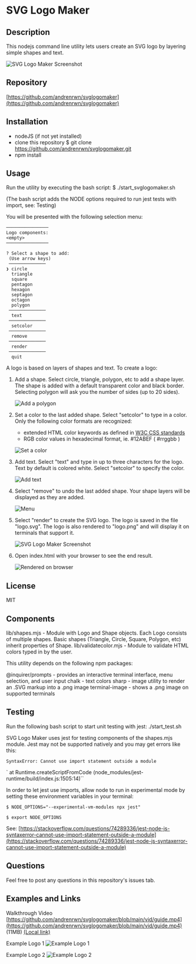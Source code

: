 # SVG Logo Maker

## Description

This nodejs command line utility lets users create an SVG logo by layering simple shapes and text.

![SVG Logo Maker Screenshot](img/output.png)

## Repository

[https://github.com/andrenrwn/svglogomaker](https://github.com/andrenrwn/svglogomaker)

## Installation

- nodeJS (if not yet installed)
- clone this repository
  $ git clone https://github.com/andrenrwn/svglogomaker.git
- npm install

## Usage

Run the utility by executing the bash script:
$ ./start_svglogomaker.sh

(The bash script adds the NODE options required to run jest tests with import, see: Testing)

You will be presented with the following selection menu:

    ────────────────
    Logo components:
    <empty>
    ────────────────

    ? Select a shape to add:
     (Use arrow keys)
     ──────────────
    ❯ circle
      triangle
      square
      pentagon
      hexagon
      septagon
      octagon
      polygon
     ──────────────
      text
     ──────────────
      setcolor
     ──────────────
      remove
     ──────────────
      render
     ──────────────
      quit

A logo is based on layers of shapes and text.
To create a logo:

1. Add a shape.
   Select circle, triangle, polygon, etc to add a shape layer.
   The shape is added with a default transparent color and black border.
   Selecting polygon will ask you the number of sides (up to 20 sides).

   ![Add a polygon](img/polygon.png)

2. Set a color to the last added shape.
   Select "setcolor" to type in a color.
   Only the following color formats are recognized:

   - extended HTML color keywords as defined in [W3C CSS standards ](https://www.w3.org/TR/css-color-3/ "W3C CSS Colors Specification")
   - RGB color values in hexadecimal format, ie. #12ABEF ( #rrggbb )

   ![Set a color](img/setcolor.png)

3. Add text.
   Select "text" and type in up to three characters for the logo.
   Text by default is colored white.
   Select "setcolor" to specify the color.

   ![Add text](img/text.png)

4. Select "remove" to undo the last added shape.
   Your shape layers will be displayed as they are added.

   ![Menu](img/menu.png)

5. Select "render" to create the SVG logo.
   The logo is saved in the file "logo.svg".
   The logo is also rendered to "logo.png" and will display it on terminals that support it.

   ![SVG Logo Maker Screenshot](img/result.png)

6. Open index.html with your browser to see the end result.

   ![Rendered on browser](img/renderedonbrowser.png)

## License

MIT

## Components

lib/shapes.mjs - Module with Logo and Shape objects. Each Logo consists of multiple shapes. Basic shapes (Triangle, Circle, Square, Polygon, etc) inherit properties of Shape.
lib/validatecolor.mjs - Module to validate HTML colors typed in by the user.

This utility depends on the following npm packages:

@inquirer/prompts - provides an interactive terminal interface, menu selection, and user input
chalk - text colors
sharp - image utility to render an .SVG markup into a .png image
terminal-image - shows a .png image on supported terminals

## Testing

Run the following bash script to start unit testing with jest:
./start_test.sh

SVG Logo Maker uses jest for testing components of the shapes.mjs module.
Jest may not be supported natively and you may get errors like this:

`SyntaxError: Cannot use import statement outside a module`

`      at Runtime.createScriptFromCode (node_modules/jest-runtime/build/index.js:1505:14)``

In order to let jest use imports, allow node to run in experimental mode by setting these environment variables in your terminal:

`$ NODE_OPTIONS="--experimental-vm-modules npx jest"`

`$ export NODE_OPTIONS`

See: [https://stackoverflow.com/questions/74289336/jest-node-js-syntaxerror-cannot-use-import-statement-outside-a-module](https://stackoverflow.com/questions/74289336/jest-node-js-syntaxerror-cannot-use-import-statement-outside-a-module)

## Questions

Feel free to post any questions in this repository's issues tab.

## Examples and Links

Walkthrough Video
[https://github.com/andrenrwn/svglogomaker/blob/main/vid/guide.mp4](https://github.com/andrenrwn/svglogomaker/blob/main/vid/guide.mp4)  (11MB)
[(Local link)](vid/guide.mp4)

Example Logo 1
![Example Logo 1](img/examplelogo1.png)

Example Logo 2
![Example Logo 2](img/examplelogo2.png)

